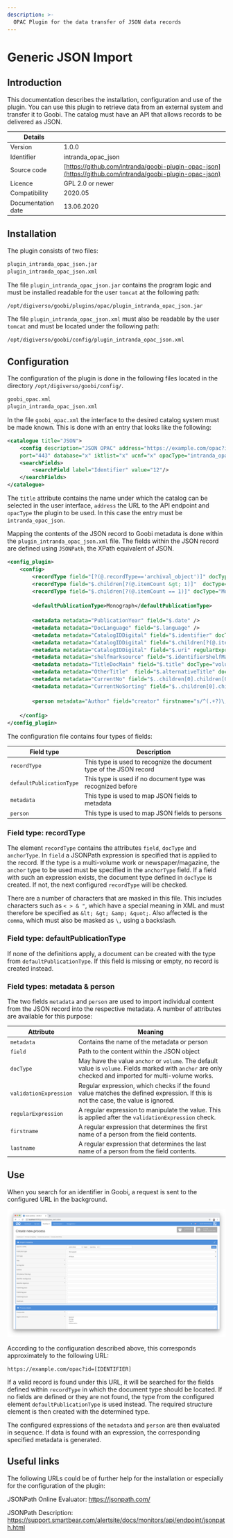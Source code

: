 ```yaml
---
description: >-
  OPAC Plugin for the data transfer of JSON data records
---
```


# Generic JSON Import

## Introduction

This documentation describes the installation, configuration and use of the plugin. You can use this plugin to retrieve data from an external system and transfer it to Goobi. The catalog must have an API that allows records to be delivered as JSON.

Details            | &nbsp;
-------------------|---------------------------------------------------------------------------------------------------------
Version            | 1.0.0
Identifier         | intranda_opac_json
Source code        | [https://github.com/intranda/goobi-plugin-opac-json](https://github.com/intranda/goobi-plugin-opac-json)
Licence            | GPL 2.0 or newer
Compatibility      | 2020.05
Documentation date | ​13.06.2020

## Installation

The plugin consists of two files:

```bash
plugin_intranda_opac_json.jar
plugin_intranda_opac_json.xml
```

The file `plugin_intranda_opac_json.jar` contains the program logic and must be installed readable for the user `tomcat` at the following path:

```bash
/opt/digiverso/goobi/plugins/opac/plugin_intranda_opac_json.jar
```

The file `plugin_intranda_opac_json.xml` must also be readable by the user `tomcat` and must be located under the following path:

```bash
/opt/digiverso/goobi/config/plugin_intranda_opac_json.xml
```

## Configuration

The configuration of the plugin is done in the following files located in the directory `/opt/digiverso/goobi/config/`.

```bash
goobi_opac.xml
plugin_intranda_opac_json.xml
```

In the file `goobi_opac.xml` the interface to the desired catalog system must be made known. This is done with an entry that looks like the following:

```xml
<catalogue title="JSON">
    <config description="JSON OPAC" address="https://example.com/opac?id="
    port="443" database="x" iktlist="x" ucnf="x" opacType="intranda_opac_json" />
    <searchFields>
        <searchField label="Identifier" value="12"/>
    </searchFields>
</catalogue>
```

The `title` attribute contains the name under which the catalog can be selected in the user interface, `address` the URL to the API endpoint and `opacType` the plugin to be used. In this case the entry must be `intranda_opac_json`.

Mapping the contents of the JSON record to Goobi metadata is done within the `plugin_intranda_opac_json.xml` file. The fields within the JSON record are defined using `JSONPath`, the XPath equivalent of JSON.

```xml
<config_plugin>
    <config>
        <recordType field="[?(@.recordType=='archival_object')]" docType="Monograph" />
        <recordType field="$.children[?(@.itemCount &gt; 1)]"  docType="Volume" anchorType="MultiVolumeWork" />
        <recordType field="$.children[?(@.itemCount == 1)]" docType="Monograph" />

        <defaultPublicationType>Monograph</defaultPublicationType>

        <metadata metadata="PublicationYear" field="$.date" />
        <metadata metadata="DocLanguage" field="$.language" />
        <metadata metadata="CatalogIDDigital" field="$.identifier" docType="volume" />
        <metadata metadata="CatalogIDDigital" field="$.children[?(@.itemCount > 1)].children[0].itemId" docType="volume"  />
        <metadata metadata="CatalogIDDigital" field="$.uri" regularExpression="s/\/some-prefix\/(.+)/$1/g" docType="anchor"  />
        <metadata metadata="shelfmarksource" field="$.identifierShelfMark" docType="volume" />
        <metadata metadata="TitleDocMain" field="$.title" docType="volume" />  
        <metadata metadata="OtherTitle"  field="$.alternativeTitle" docType="volume"  />
        <metadata metadata="CurrentNo" field="$..children[0].children[0].sequenceNumber" docType="volume"  />
        <metadata metadata="CurrentNoSorting" field="$..children[0].children[0].sequenceNumber" docType="volume"  />

        <person metadata="Author" field="creator" firstname="s/^(.+?)\, (.+?)$/$2/g" lastname="s/^(.+?)\, (.+?)$/$1/g" validationExpression="/^.+?\, .+?\, .+$/" regularExpression="s/^(.+?)\, (.+?)\, .+/$1\, $2/g"/>

    </config>
</config_plugin>
```

The configuration file contains four types of fields:

Field type                  | Description
-------------------------|----------------------------------------------------------------------
`recordType`             | This type is used to recognize the document type of the JSON record
`defaultPublicationType` | This type is used if no document type was recognized before
`metadata`               | This type is used to map JSON fields to metadata
`person`                 | This type is used to map JSON fields to persons

### Field type: recordType

The element `recordType` contains the attributes `field`, `docType` and `anchorType`. In `field` a JSONPath expression is specified that is applied to the record. If the type is a multi-volume work or newspaper/magazine, the `anchor` type to be used must be specified in the `anchorType` field. If a field with such an expression exists, the document type defined in `docType` is created. If not, the next configured `recordType` will be checked.

There are a number of characters that are masked in this file. This includes characters such as `< > & "`, which have a special meaning in XML and must therefore be specified as `&lt; &gt; &amp; &quot;`. Also affected is the `comma`, which must also be masked as `\,` using a backslash.

### Field type: defaultPublicationType
If none of the definitions apply, a document can be created with the type from `defaultPublicationType`. If this field is missing or empty, no record is created instead.

### Field types: metadata & person
The two fields `metadata` and `person` are used to import individual content from the JSON record into the respective metadata. A number of attributes are available for this purpose:

Attribute              | Meaning
-----------------------|----------------------------------------------------------------------------------------------------------------------------------------------------------
`metadata`             | Contains the name of the metadata or person
`field`                | Path to the content within the JSON object
`docType`              | May have the value `anchor` or `volume`. The default value is `volume`. Fields marked with `anchor` are only checked and imported for multi-volume works.
`validationExpression` | Regular expression, which checks if the found value matches the defined expression. If this is not the case, the value is ignored.
`regularExpression`    | A regular expression to manipulate the value. This is applied after the `validationExpression` check.
`firstname`            | A regular expression that determines the first name of a person from the field contents.
`lastname`             | A regular expression that determines the last name of a person from the field contents.

## Use

When you search for an identifier in Goobi, a request is sent to the configured URL in the background.

![Goobi workflow interface for querying the catalogue](../.gitbook/assets/plugin_opac_json_en.png)

According to the configuration described above, this corresponds approximately to the following URL:

```
https://example.com/opac?id=[IDENTIFIER]
```

If a valid record is found under this URL, it will be searched for the fields defined within `recordType` in which the document type should be located. If no fields are defined or they are not found, the type from the configured element `defaultPublicationType` is used instead. The required structure element is then created with the determined type.

The configured expressions of the `metadata` and `person` are then evaluated in sequence. If data is found with an expression, the corresponding specified metadata is generated.

## Useful links
The following URLs could be of further help for the installation or especially for the configuration of the plugin:

JSONPath Online Evaluator: https://jsonpath.com/

JSONPath Description: https://support.smartbear.com/alertsite/docs/monitors/api/endpoint/jsonpath.html
